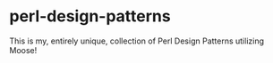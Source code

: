 # perl-design-patterns
This is my, entirely unique, collection of Perl Design Patterns utilizing Moose!

